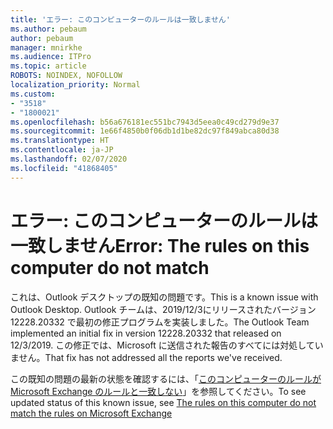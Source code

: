 ```yaml
---
title: 'エラー: このコンピューターのルールは一致しません'
ms.author: pebaum
author: pebaum
manager: mnirkhe
ms.audience: ITPro
ms.topic: article
ROBOTS: NOINDEX, NOFOLLOW
localization_priority: Normal
ms.custom:
- "3518"
- "1800021"
ms.openlocfilehash: b56a676181ec551bc7943d5eea0c49cd279d9e37
ms.sourcegitcommit: 1e66f4850b0f06db1d1be82dc97f849abca80d38
ms.translationtype: HT
ms.contentlocale: ja-JP
ms.lasthandoff: 02/07/2020
ms.locfileid: "41868405"
---
```

# <a name="error-the-rules-on-this-computer-do-not-match"></a><span data-ttu-id="898a7-102">エラー: このコンピューターのルールは一致しません</span><span class="sxs-lookup"><span data-stu-id="898a7-102">Error: The rules on this computer do not match</span></span>

<span data-ttu-id="898a7-103">これは、Outlook デスクトップの既知の問題です。</span><span class="sxs-lookup"><span data-stu-id="898a7-103">This is a known issue with Outlook Desktop.</span></span> <span data-ttu-id="898a7-104">Outlook チームは、2019/12/3にリリースされたバージョン 12228.20332 で最初の修正プログラムを実装しました。</span><span class="sxs-lookup"><span data-stu-id="898a7-104">The Outlook Team implemented an initial fix in version 12228.20332 that released on 12/3/2019.</span></span> <span data-ttu-id="898a7-105">この修正では、Microsoft に送信された報告のすべてには対処していません。</span><span class="sxs-lookup"><span data-stu-id="898a7-105">That fix has not addressed all the reports we've received.</span></span>

<span data-ttu-id="898a7-106">この既知の問題の最新の状態を確認するには、「[このコンピューターのルールが Microsoft Exchange のルールと一致しない](https://support.office.com/article/d032e037-b224-429e-b325-633afde9b5f0)」を参照してください。</span><span class="sxs-lookup"><span data-stu-id="898a7-106">To see updated status of this known issue, see [The rules on this computer do not match the rules on Microsoft Exchange](https://support.office.com/article/d032e037-b224-429e-b325-633afde9b5f0)</span></span>